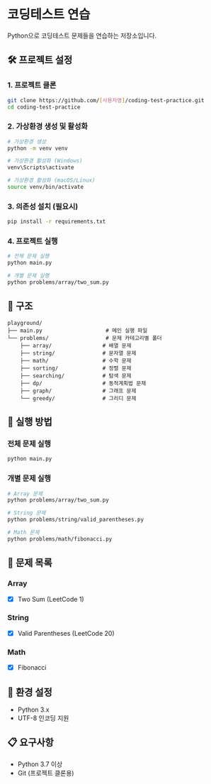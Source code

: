 # 코딩테스트 연습

Python으로 코딩테스트 문제들을 연습하는 저장소입니다.

## 🛠️ 프로젝트 설정

### 1. 프로젝트 클론

```bash
git clone https://github.com/[사용자명]/coding-test-practice.git
cd coding-test-practice
```

### 2. 가상환경 생성 및 활성화

```bash
# 가상환경 생성
python -m venv venv

# 가상환경 활성화 (Windows)
venv\Scripts\activate

# 가상환경 활성화 (macOS/Linux)
source venv/bin/activate
```

### 3. 의존성 설치 (필요시)

```bash
pip install -r requirements.txt
```

### 4. 프로젝트 실행

```bash
# 전체 문제 실행
python main.py

# 개별 문제 실행
python problems/array/two_sum.py
```

## 📁 구조

```
playground/
├── main.py                    # 메인 실행 파일
└── problems/                  # 문제 카테고리별 폴더
    ├── array/                # 배열 문제
    ├── string/               # 문자열 문제
    ├── math/                 # 수학 문제
    ├── sorting/              # 정렬 문제
    ├── searching/            # 탐색 문제
    ├── dp/                   # 동적계획법 문제
    ├── graph/                # 그래프 문제
    └── greedy/               # 그리디 문제
```

## 🚀 실행 방법

### 전체 문제 실행

```bash
python main.py
```

### 개별 문제 실행

```bash
# Array 문제
python problems/array/two_sum.py

# String 문제
python problems/string/valid_parentheses.py

# Math 문제
python problems/math/fibonacci.py
```

## 📝 문제 목록

### Array

- [x] Two Sum (LeetCode 1)

### String

- [x] Valid Parentheses (LeetCode 20)

### Math

- [x] Fibonacci

## 🔧 환경 설정

- Python 3.x
- UTF-8 인코딩 지원

## 📋 요구사항

- Python 3.7 이상
- Git (프로젝트 클론용)
